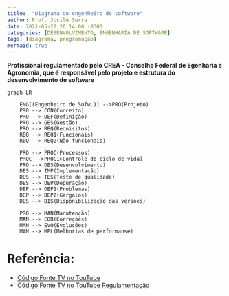 ```yaml
---
title:  "Diagrama do engenheiro de software"
author: Prof. Jocilé Serra
date: 2021-05-22 20:14:00 -0300
categories: [DESENVOLVIMENTO, ENGENHARIA DE SOFTWARE]
tags: [diagrama, programação]
mermaid: true
---
```

**Profissional regulamentado pelo CREA - Conselho Federal de Egenharia e Agronomia, que é responsável pelo projeto e estrutura do desenvolvimento de software**

```mermaid
graph LR

    ENG((Engenheiro de Sofw.)) -->PRO(Projeto)
    PRO --> CON(Conceito)
    PRO --> DEF(Definição)
    PRO --> GES(Gestão)
    PRO --> REQ(Requisitos)
    REQ --> REQ1(Funcionais)
    REQ --> REQ2(Não funcionais)

    PRO --> PROC(Processos)
    PROC -->PROC1>Controle do ciclo de vida]
    PRO --> DES(Desenvolvimento)
    DES --> IMP(Implementação)
    DES --> TES(Teste de qualidade)
    DES --> DEP(Depuração)
    DEP --> DEP1(Problemas)
    DEP --> DEP2(Gargalos)
    DES --> DIS(Disponibilização das versões)

    PRO --> MAN(Manutenção)
    MAN --> COR(Correções)
    MAN --> EVO(Evoluções)
    MAN --> MEL(Melhorias de performanse)

```

# Referência: 
* [Código Fonte TV no TouTube](https://www.youtube.com/watch?v=wdU9L3DqU2w&ab_channel=C%C3%B3digoFonteTV)
* [Código Fonte TV no TouTube Regulamentação](https://www.youtube.com/watch?v=9KKczlUdItg&ab_channel=C%C3%B3digoFonteTVC%C3%B3digoFonteTVVerificado)
